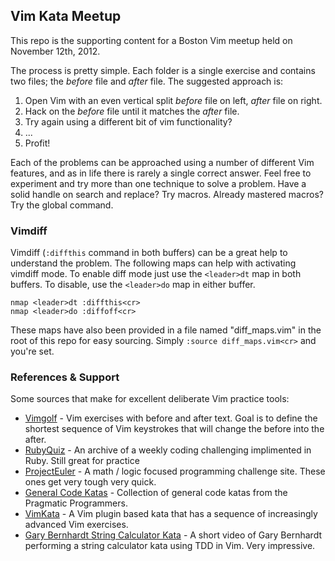 ## Vim Kata Meetup

This repo is the supporting content for a Boston Vim meetup held on November 12th, 2012.

The process is pretty simple. Each folder is a single exercise and contains two
files; the _before_ file and _after_ file.  The suggested approach is:

1. Open Vim with an even vertical split _before_ file on left, _after_ file on right.
2. Hack on the _before_ file until it matches the _after_ file.
3. Try again using a different bit of vim functionality?
4. ...
5. Profit!

Each of the problems can be approached using a number of different Vim
features, and as in life there is rarely a single correct answer. Feel free to
experiment and try more than one technique to solve a problem. Have a solid handle
on search and replace? Try macros. Already mastered macros? Try the global command.

### Vimdiff

Vimdiff (`:diffthis` command in both buffers) can be a great help to understand
the problem.  The following maps can help with activating vimdiff mode. To
enable diff mode just use the `<leader>dt` map in both buffers. To disable, use
the `<leader>do` map in either buffer.

``` vim
nmap <leader>dt :diffthis<cr>
nmap <leader>do :diffoff<cr>
```

These maps have also been provided in a file named "diff_maps.vim" in the root
of this repo for easy sourcing. Simply `:source diff_maps.vim<cr>` and you're set.

### References & Support

Some sources that make for excellent deliberate Vim practice tools:

- [Vimgolf][] - Vim exercises with before and after text. Goal is to define the
  shortest sequence of Vim keystrokes that will change the before into the after.
- [RubyQuiz][] - An archive of a weekly coding challenging implimented in Ruby.
  Still great for practice
- [ProjectEuler][] - A math / logic focused programming challenge site. These
  ones get very tough very quick.
- [General Code Katas][] - Collection of general code katas from the Pragmatic Programmers.
- [VimKata](https://github.com/canadaduane/VimKata) - A Vim plugin based kata
  that has a sequence of increasingly advanced Vim exercises.
- [Gary Bernhardt String Calculator Kata](http://vimeo.com/8569257) - A short
  video of Gary Bernhardt performing a string calculator kata using TDD in Vim. Very impressive.

[Golf: Line number indent]: http://vimgolf.com/challenges/508fe9f57acca60002000037
[Golf: Format a table]: http://vimgolf.com/challenges/508ecd058f06b6000200003c
[Golf: Extract Local Variable]: http://justinram.wordpress.com/2010/12/31/vim-ruby-refactoring-extract-local-variable/
[Euler: Sum of multiples of 3 & 5]: http://projecteuler.net/problem=1
[Vimgolf]: http://vimgolf.com/
[RubyQuiz]: http://www.rubyquiz.com/
[ProjectEuler]: http://projecteuler.net/problems
[General Code Katas]: http://codekata.pragprog.com/
